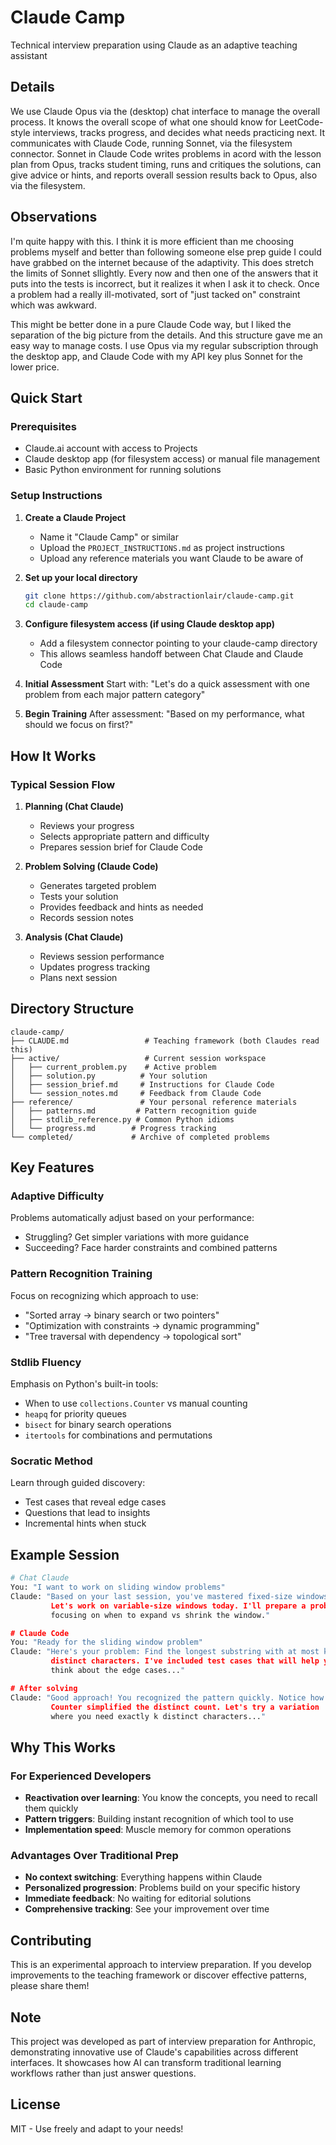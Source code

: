 # Claude Camp

Technical interview preparation using Claude as an adaptive teaching assistant

## Details

We use Claude Opus via the (desktop) chat interface to manage the overall process.
It knows the overall scope of what one should know for LeetCode-style interviews, tracks progress, and decides what needs practicing next. 
It communicates with Claude Code, running Sonnet, via the filesystem connector.
Sonnet in Claude Code writes problems in acord with the lesson plan from Opus, tracks student timing, runs and critiques the solutions, can give advice or hints, and reports overall session results back to Opus, also via the filesystem.

## Observations
I'm quite happy with this.
I think it is more efficient than me choosing problems myself and better than following someone else prep guide I could have grabbed on the internet because of the adaptivity.
This does stretch the limits of Sonnet sllightly.
Every now and then one of the answers that it puts into the tests is incorrect, but it realizes it when I ask it to check.
Once a problem had a really ill-motivated, sort of "just tacked on" constraint which was awkward.

This might be better done in a pure Claude Code way, but I liked the separation of the big picture from the details. And this structure gave me an easy way to manage costs.
I use Opus via my regular subscription through the desktop app, and Claude Code with my API key plus Sonnet for the lower price.

## Quick Start

### Prerequisites
- Claude.ai account with access to Projects
- Claude desktop app (for filesystem access) or manual file management
- Basic Python environment for running solutions

### Setup Instructions

1. **Create a Claude Project**
   - Name it "Claude Camp" or similar
   - Upload the `PROJECT_INSTRUCTIONS.md` as project instructions
   - Upload any reference materials you want Claude to be aware of

2. **Set up your local directory**
   ```bash
   git clone https://github.com/abstractionlair/claude-camp.git
   cd claude-camp
   ```

3. **Configure filesystem access (if using Claude desktop app)**
   - Add a filesystem connector pointing to your claude-camp directory
   - This allows seamless handoff between Chat Claude and Claude Code

4. **Initial Assessment**
   Start with: "Let's do a quick assessment with one problem from each major pattern category"

5. **Begin Training**
   After assessment: "Based on my performance, what should we focus on first?"

## How It Works

### Typical Session Flow

1. **Planning (Chat Claude)**
   - Reviews your progress
   - Selects appropriate pattern and difficulty
   - Prepares session brief for Claude Code

2. **Problem Solving (Claude Code)**
   - Generates targeted problem
   - Tests your solution
   - Provides feedback and hints as needed
   - Records session notes

3. **Analysis (Chat Claude)**
   - Reviews session performance
   - Updates progress tracking
   - Plans next session

## Directory Structure

```
claude-camp/
├── CLAUDE.md                 # Teaching framework (both Claudes read this)
├── active/                   # Current session workspace
│   ├── current_problem.py    # Active problem
│   ├── solution.py          # Your solution
│   ├── session_brief.md     # Instructions for Claude Code
│   └── session_notes.md     # Feedback from Claude Code
├── reference/               # Your personal reference materials
│   ├── patterns.md         # Pattern recognition guide
│   ├── stdlib_reference.py # Common Python idioms
│   └── progress.md        # Progress tracking
└── completed/             # Archive of completed problems
```

## Key Features

### Adaptive Difficulty
Problems automatically adjust based on your performance:
- Struggling? Get simpler variations with more guidance
- Succeeding? Face harder constraints and combined patterns

### Pattern Recognition Training
Focus on recognizing which approach to use:
- "Sorted array → binary search or two pointers"
- "Optimization with constraints → dynamic programming"
- "Tree traversal with dependency → topological sort"

### Stdlib Fluency
Emphasis on Python's built-in tools:
- When to use `collections.Counter` vs manual counting
- `heapq` for priority queues
- `bisect` for binary search operations
- `itertools` for combinations and permutations

### Socratic Method
Learn through guided discovery:
- Test cases that reveal edge cases
- Questions that lead to insights
- Incremental hints when stuck

## Example Session

```python
# Chat Claude
You: "I want to work on sliding window problems"
Claude: "Based on your last session, you've mastered fixed-size windows. 
         Let's work on variable-size windows today. I'll prepare a problem 
         focusing on when to expand vs shrink the window."

# Claude Code
You: "Ready for the sliding window problem"
Claude: "Here's your problem: Find the longest substring with at most k 
         distinct characters. I've included test cases that will help you 
         think about the edge cases..."

# After solving
Claude: "Good approach! You recognized the pattern quickly. Notice how 
         Counter simplified the distinct count. Let's try a variation 
         where you need exactly k distinct characters..."
```

## Why This Works

### For Experienced Developers
- **Reactivation over learning**: You know the concepts, you need to recall them quickly
- **Pattern triggers**: Building instant recognition of which tool to use
- **Implementation speed**: Muscle memory for common operations

### Advantages Over Traditional Prep
- **No context switching**: Everything happens within Claude
- **Personalized progression**: Problems build on your specific history
- **Immediate feedback**: No waiting for editorial solutions
- **Comprehensive tracking**: See your improvement over time

## Contributing

This is an experimental approach to interview preparation. If you develop improvements to the teaching framework or discover effective patterns, please share them!

## Note

This project was developed as part of interview preparation for Anthropic, demonstrating innovative use of Claude's capabilities across different interfaces. It showcases how AI can transform traditional learning workflows rather than just answer questions.

## License

MIT - Use freely and adapt to your needs!
